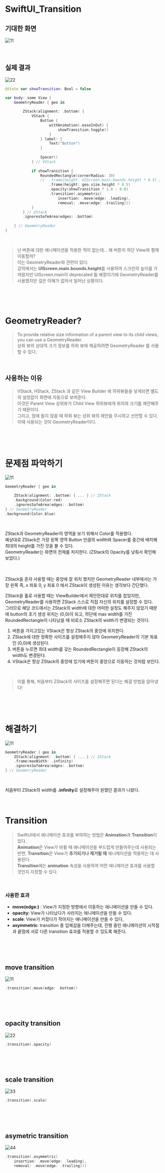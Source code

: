 # SwiftUI_Transition

## 기대한 화면
![11](https://user-images.githubusercontent.com/63503972/230554102-ec900230-6666-4a8f-ae14-974e57962486.gif)
<br>
<br>
<br>

## 실제 결과
![22](https://user-images.githubusercontent.com/63503972/230554118-1819ef53-453e-45ca-94d9-0610c5f99d08.gif)

```swift
@State var showTransition: Bool = false

var body: some View {
    GeometryReader { geo in
        
        ZStack(alignment: .bottom) {
            VStack {
                Button {
                    withAnimation(.easeInOut) {
                        showTransition.toggle()
                    }
                } label: {
                    Text("Button")
                }
                
                Spacer()
            } // VStack
            
            if showTransition {
                RoundedRectangle(cornerRadius: 30)
                //  .frame(height: UIScreen.main.bounds.height * 0.5) // UIScreen.main deprecated -> geometry 사용
                    .frame(height: geo.size.height * 0.5)
                    .opacity(showTransition ? 1.0 : 0.0)
                    .transition(.asymmetric(
                        insertion: .move(edge: .leading),
                        removal: .move(edge: .trailing)))
            }
        } // ZStack
        .ignoresSafeArea(edges: .bottom)
        
    } // GeometryReader
}
```
<br>

> 난 버튼에 대한 애니메이션을 적용한 적이 없는데... 왜 버튼이 하단 View와 함께 이동할까?
    <br> 이는 GeometryReader와 관련이 있다.
    <br> 강의에서는 **UIScreen.main.bounds.height**를 사용하여 스크린의 높이를 가져왔지만 UIScreen.main이 deprecated 될 예정이기에 GeometryReader를 사용했지만 깊은 이해가 없어서 일어난 상황이다. 

<br>
<br>
<br>

# GeometryReader?

> To provide relative size information of a parent view to its
    child views, you can use a GeometryReader.
    <br> 상위 뷰의 상대적 크기 정보를 하위 뷰에 제공하려면 GeometryReader 를 사용할 수 있다.
<br>

## 사용하는 이유

> VStack, HStack, ZStack 과 같은 View Builder 에 하위뷰들을 넣게되면 별도의 설정없이 화면에 자동으로 보여준다.
    <br> 이것은 Parent View 상위뷰가 Child View 하위뷰에게 위치와 크기를 제안해주기 때문이다.
    <br> 그리고, 맘에 들지 않을 때 하위 뷰는 상위 뷰의 제안을 무시하고 선언할 수 있다.
    <br> 이때 사용되는 것이 GeometryReader이다.
<br>
<br>
<br>

# 문제점 파악하기

![11](https://user-images.githubusercontent.com/63503972/230552052-1eb63ba7-0349-4037-a07f-b1a983e4e1af.gif)

```swift
GeometryReader { geo in
    
    ZStack(alignment: .bottom) { ... } // ZStack
    .background(Color.red)
    .ignoresSafeArea(edges: .bottom)
} // GeometryReader
.background(Color.blue)
```
<br>

ZStack과 GeometryReader의 영역을 보기 위해서 Color를 적용했다.
<br> 예상대로 ZStack은 가장 왼쪽 영역 Button 만큼의 width와 Spacer를 중간에 배치해 최대의 height를 가진 것을 볼 수 있다.
<br> GeometryReader는 화면의 전체를 차지한다. (ZStack의 Opacity를 낮춰서 확인해보았다.)
<br>
<br>
<br>
 
ZStack을 혼자 사용할 때는 중앙에 잘 위치 했지만 GeometryReader 내부에서는 가장 왼쪽 즉, x 좌표 0, y 좌표 0 에서 ZStack이 생성된 이유는 생각보다 간단했다.
<br>

ZStack을 홀로 사용할 때는 ViewBuilder에서 제안한대로 위치를 잡았지만, GeometryReader를 사용하면 ZStack 스스로 직접 자신의 위치를 설정할 수 있다.
<br> 그러므로 해당 코드에서는 ZStack의 width에 대한 어떠한 설정도 해주지 않았기 때문에 button의 초기 생성 위치는 (0,0)이 되고, 하단에 max width를 가진 RoundedRectangle이 나타났을 때 비로소 ZStack의 width가 변경되는 것이다.
<br>

1. 버튼을 가지고있는 VStack은 항상 ZStack의 중앙에 위치한다.
2. ZStack에 대한 정확한 사이즈를 설정해주지 않아 GeometryReader의 기본 좌표인 (0,0)에 생성된다.
3. 버튼을 누르면 최대 width를 갖는 RoundedRectangle이 등장해 ZStack의 width도 변경된다.
4. VStack은 항상 ZStack의 중앙에 있기에 버튼이 중앙으로 이동하는 것처럼 보인다.
<br>

> 이를 통해, 처음부터 ZStack의 사이즈를 설정해주면 된다는 해결 방법을 알아냈다!
<br>
<br>
<br>

# 해결하기

![11](https://user-images.githubusercontent.com/63503972/230554102-ec900230-6666-4a8f-ae14-974e57962486.gif)

```swift
GeometryReader { geo in
    ZStack(alignment: .bottom) { ... } // ZStack
    .frame(maxWidth: .infinity)
    .ignoresSafeArea(edges: .bottom)
} // GeometryReader
```
<br>

처음부터 ZStack의 width를 **.infinity**로 설정해주어 원했던 결과가 나왔다.
<br>
<br>
<br>

# Transition

> SwiftUI에서 애니메이션 효과를 부여하는 방법은 **Animation**과 **Transition**이 있다.
    <br> **Animation**은 View가 바뀔 때 애니메이션을 부드럽게 만들어주는데 사용되는 반면, **Transition**은 View가 **추가되거나 제거될 때** 애니메이션을 적용하는 데 사용된다.
    <br>
    **Transition**에는 **animation** 속성을 사용하여 어떤 애니메이션 효과를 사용할 것인지 지정할 수 있다.
<br>

### 사용한 효과
- **move(edge:)** : View가 지정한 방향에서 이동하는 애니메이션을 만들 수 있다.
- **opacity**: View가 나타났다가 사라지는 애니메이션을 만들 수 있다.
- **scale**: View가 커졌다가 작아지는 애니메이션을 만들 수 있다,
- **asymmetric**: transition 중 입체감을 더해주는데, 진행 중인 애니메이션의 시작점과 끝점에 서로 다른 transition 효과를 적용할 수 있도록 해준다.
<br>
<br>
<br>

## move transition

![11](https://user-images.githubusercontent.com/63503972/230560858-609da084-514e-4962-b677-a8688a15e335.gif)

```swift
.transition(.move(edge: .bottom))
```
<br>
<br>
<br>

## opacity transition

![22](https://user-images.githubusercontent.com/63503972/230560866-2955fa1e-498e-4be8-9064-ea0b2f8eb77b.gif)

```swift
.transition(.opacity)
```
<br>
<br>
<br>

## scale transition

![33](https://user-images.githubusercontent.com/63503972/230560872-817e3d84-fd48-4e11-af73-7fd7f6cfaaf9.gif)

```swift
.transition(.scale)
```
<br>
<br>
<br>

## asymetric transition

![44](https://user-images.githubusercontent.com/63503972/230560881-d9e9dea3-8033-4275-a4b8-696805e81e32.gif)


```swift
.transition(.asymmetric(
    insertion: .move(edge: .leading),
    removal: .move(edge: .trailing)))
```
<br>
<br>
<br>





